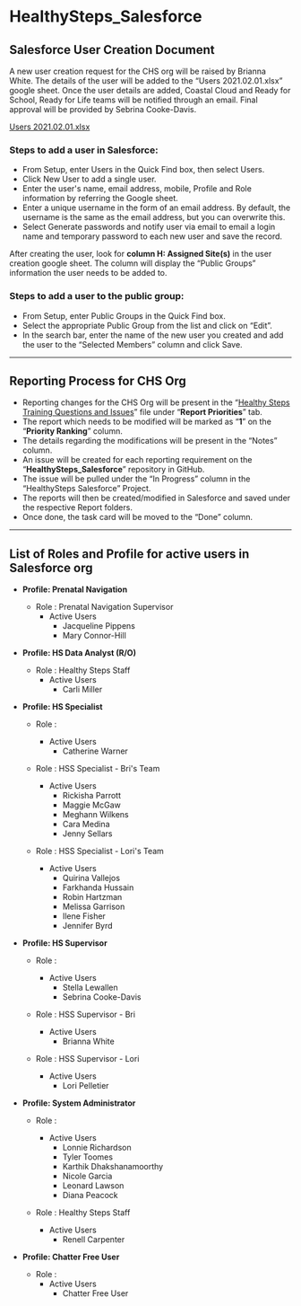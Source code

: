 # HealthySteps_Salesforce

## Salesforce User Creation Document

<p> A new user creation request for the CHS org will be raised by Brianna White. The details of the user will be added to the “Users 2021.02.01.xlsx” google sheet. Once the user details are added, Coastal Cloud and Ready for School, Ready for Life teams will be notified through an email. Final approval will be provided by Sebrina Cooke-Davis. </p>

[Users 2021.02.01.xlsx](https://drive.google.com/file/d/1xtjNl_JpCd3_q6VKzQqQvx9oshu2eCDW/view?usp=sharing)

### Steps to add a user in Salesforce:

* From Setup, enter Users in the Quick Find box, then select Users.
* Click New User to add a single user.
* Enter the user's name, email address, mobile, Profile and Role information by referring the Google sheet.
* Enter a unique username in the form of an email address. By default, the username is the same as the email address, but you can overwrite this.
* Select Generate passwords and notify user via email to email a login name and temporary password to each new user and save the record.

After creating the user, look for **column H: Assigned Site(s)** in the user creation google sheet. The column will display the “Public Groups” information the user needs to be added to.

### Steps to add a user to the public group:

* From Setup, enter Public Groups in the Quick Find box.
* Select the appropriate Public Group from the list and click on “Edit”.
* In the search bar, enter the name of the new user you created and add the user to the “Selected Members” column and click Save.

---


## Reporting Process for CHS Org

* Reporting changes for the CHS Org will be present in the “[Healthy Steps Training Questions and Issues](https://docs.google.com/spreadsheets/d/1OAtKurnNtY1CRnZjzmncgD871txoP8UfCS30avWsr3s/edit?usp=sharing)” file under “**Report Priorities**” tab.
* The report which needs to be modified will be marked as “**1**” on the “**Priority Ranking**” column.
* The details regarding the modifications will be present in the “Notes” column.
* An issue will be created for each reporting requirement on the “**HealthySteps_Salesforce**” repository in GitHub.
* The issue will be pulled under the “In Progress” column in the “HealthySteps Salesforce” Project.
* The reports will then be created/modified in Salesforce and saved under the respective Report folders.
* Once done, the task card will be moved to the “Done” column.

---

## List of Roles and Profile for active users in Salesforce org

* **Profile: Prenatal Navigation**

    - Role : Prenatal Navigation Supervisor
        - Active Users
            * Jacqueline Pippens
            * Mary Connor-Hill

* **Profile: HS Data Analyst (R/O)**

    - Role : Healthy Steps Staff
        - Active Users
            * Carli Miller

* **Profile: HS Specialist**

    - Role :
        - Active Users
            * Catherine Warner

   - Role : HSS Specialist - Bri's Team
        - Active Users
            * Rickisha Parrott
            * Maggie McGaw
            * Meghann Wilkens
            * Cara Medina
            * Jenny Sellars

    - Role : HSS Specialist - Lori's Team
        - Active Users
            * Quirina Vallejos
            * Farkhanda Hussain
            * Robin Hartzman
            * Melissa Garrison
            * Ilene Fisher
            * Jennifer Byrd

* **Profile: HS Supervisor**

    - Role :
        - Active Users
            * Stella Lewallen
            * Sebrina Cooke-Davis

    - Role : HSS Supervisor - Bri
        - Active Users
            * Brianna White

    - Role : HSS Supervisor - Lori
        - Active Users
            * Lori Pelletier

* **Profile: System Administrator**
    - Role : 
        - Active Users
            * Lonnie Richardson
            * Tyler Toomes
            * Karthik Dhakshanamoorthy
            * Nicole Garcia
            * Leonard Lawson
            * Diana Peacock

    - Role : Healthy Steps Staff
        - Active Users
            * Renell Carpenter        

* **Profile: Chatter Free User**
    - Role : 
        - Active Users
            * Chatter Free User